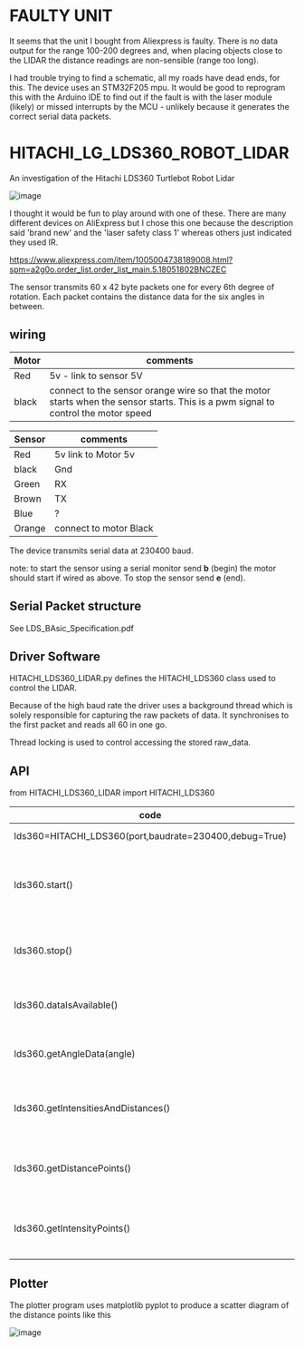 # FAULTY UNIT

It seems that the unit I bought from Aliexpress is faulty. There is no data output for the range 100-200 degrees and, when placing objects close to the LIDAR the distance readings are non-sensible (range too long).

I had trouble trying to find a schematic, all my roads have dead ends, for this. The device uses an STM32F205 mpu. It would be good to reprogram this with the Arduino IDE to find out if the fault is with the laser module (likely) or missed interrupts by the MCU - unlikely because it generates the correct serial data packets.

# HITACHI_LG_LDS360_ROBOT_LIDAR
An investigation of the Hitachi LDS360 Turtlebot Robot Lidar

![image](https://user-images.githubusercontent.com/15849181/229080401-91c47140-bc30-4980-9ec1-eadb665c3e99.png)

I thought it would be fun to play around with one of these. There are many different devices on AliExpress but I chose this one because the description said 'brand new' and the 'laser safety class 1' whereas others just indicated they used IR. 

https://www.aliexpress.com/item/1005004738189008.html?spm=a2g0o.order_list.order_list_main.5.18051802BNCZEC

The sensor transmits 60 x 42 byte packets one for every 6th degree of rotation. Each packet contains the distance data for the six angles in between.
## wiring

|Motor| comments                                                                                                                           |
|-----|------------------------------------------------------------------------------------------------------------------------------------|
|Red| 5v - link to sensor 5V                                                                                                             |
|black| connect to the sensor orange wire so that the motor starts when the sensor starts. This is a pwm signal to control the motor speed 

|Sensor| comments               |
|------|------------------------|
|Red| 5v link to Motor 5v    |
|black| Gnd                    |
|Green| RX                     |
|Brown| TX                     |
|Blue| ?                      |
|Orange| connect to motor Black |

The device transmits serial data at 230400 baud.

note: to start the sensor using a serial monitor send **b** (begin) the motor should start if wired as above. To stop the sensor send **e** (end).

## Serial Packet structure

See LDS_BAsic_Specification.pdf


## Driver Software

HITACHI_LDS360_LIDAR.py defines the HITACHI_LDS360 class used to control the LIDAR.

Because of the high baud rate the driver uses a background thread which is solely responsible for capturing the raw packets of data. It synchronises to the first packet and reads all 60 in one go.

Thread locking is used to control accessing the stored raw_data.

## API

from HITACHI_LDS360_LIDAR import HITACHI_LDS360

| code | comment |
|------|---------|
|lds360=HITACHI_LDS360(port,baudrate=230400,debug=True)| serial port depends on platform |
|lds360.start()| opens the serial port,starts the motor, there will be a slight delay till the datastream begins (header_timeout)|
|lds360.stop()| switches off the motor , terminates the background task and closes the serial port|
|lds360.dataIsAvailable()| True if the raw data array has been filled with 60 packets of data|
|lds360.getAngleData(angle)| return the (intensity,distance) values at the given angle|
|lds360.getIntensitiesAndDistances()| returns a tuple of two arrays (intensity,distance). Each array has 360 entries|
|lds360.getDistancePoints()| returns a list of 360 corresponding tuples (x,y) for available data points|
|lds360.getIntensityPoints()| returns a list of 360 corresponding tuples (x,y) for available data points|


## Plotter
The plotter program uses matplotlib pyplot to produce a scatter diagram of the distance points like this

![image](https://github.com/BNNorman/HITACHI_LG_LDS360_ROBOT_LIDAR/assets/15849181/e28e51a9-6854-47ee-90cf-edfc6e4a23fe)


